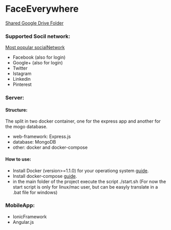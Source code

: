 # FaceEverywhere
[Shared Google Drive Folder](https://drive.google.com/folderview?id=0B8F2SIXsJf8_flFqYjJiRU5FcG85akJuRVlQcG9YZlIzdTVmYmJleVBteS0ybnFqWjhYTGM&usp=sharing)
### Supported Socil network:
[Most popular socialNetwork](http://www.ebizmba.com/articles/social-networking-websites)
  - Facebook (also for login)
  - Google+ (also for login)  
  - Twitter
  - Istagram
  - Linkedin
  - Pinterest

### Server:
#### Structure:
The split in two docker container, one for the express app and another for the mogo database.
  - web-framework: Express.js
  - database: MongoDB
  - other: docker and docker-compose

#### How to use:
- Install Docker (version>=1.1.0) for your operationg system [guide](https://docs.docker.com/installation/). 
- Install docker-compose [guide](https://docs.docker.com/compose/install/#install-compose).
- in the main folder of the project execute the script ./start.sh (For now the start script is only for linux/mac user, but can be easyly translate in a .bat file for windows)

### MobileApp:
  - IonicFramework
  - Angular.js
